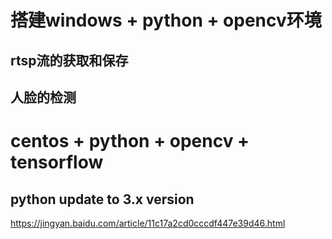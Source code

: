 # 搭建windows + python + opencv环境


## rtsp流的获取和保存



## 人脸的检测



# centos + python + opencv + tensorflow

## python update to 3.x version

https://jingyan.baidu.com/article/11c17a2cd0cccdf447e39d46.html
